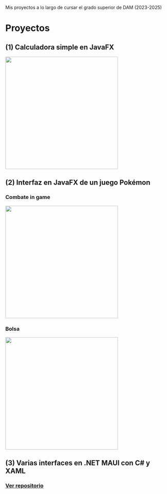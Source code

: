 Mis proyectos a lo largo de cursar el grado superior de DAM (2023-2025)

# Proyectos
 
## (1) Calculadora simple en JavaFX

<img src="https://github.com/user-attachments/assets/4109d110-be12-40d2-85a7-0899565b9ad7" height="350px">

## (2) Interfaz en JavaFX de un juego Pokémon

### Combate in game
<img src="https://github.com/Maek0s/PokeJava_Interfaces/assets/145163254/2cabdfae-51c0-4f37-8cf5-de5311bc5ac0" height="350px">

### Bolsa
<img src="https://github.com/Maek0s/PokeJava_Interfaces/assets/145163254/8583d1d5-047b-4651-86cc-3cd84d3ac964" height="350px">

## (3) Varias interfaces en .NET MAUI con C# y XAML

<h3><a href="https://github.com/Maek0s/2DAM_DesarrolloInterfaces">Ver repositorio</a></h3>
